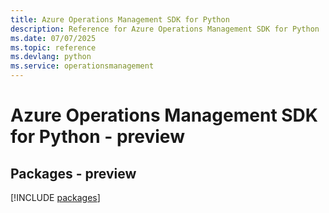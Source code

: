 ```yaml
---
title: Azure Operations Management SDK for Python
description: Reference for Azure Operations Management SDK for Python
ms.date: 07/07/2025
ms.topic: reference
ms.devlang: python
ms.service: operationsmanagement
---
```

# Azure Operations Management SDK for Python - preview
## Packages - preview
[!INCLUDE [packages](operations-management-index.md)]